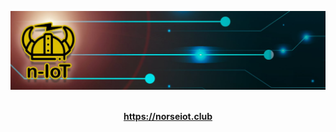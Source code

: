 <p align="center">
  <a href="#">
    
  </a>
  <p align="center">
   <img src="/profile/banner.jpg" alt="Logo">
  </p>
  <p align="center">
    <br />
    <a href="https://norseiot.club"><strong>https://norseiot.club</strong></a>
    <br />
  </p>
</p>
